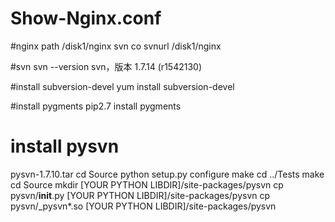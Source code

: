# Show-Nginx.conf

#nginx path
/disk1/nginx
svn co svnurl /disk1/nginx

#svn
svn --version
svn，版本 1.7.14 (r1542130)

#install subversion-devel
yum install  subversion-devel

#install pygments
pip2.7 install pygments

# install pysvn
pysvn-1.7.10.tar
cd Source
python setup.py configure
make
cd ../Tests
make
cd Source
mkdir [YOUR PYTHON LIBDIR]/site-packages/pysvn
cp pysvn/__init__.py [YOUR PYTHON LIBDIR]/site-packages/pysvn
cp pysvn/_pysvn*.so [YOUR PYTHON LIBDIR]/site-packages/pysvn



